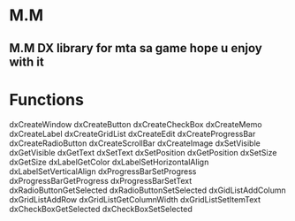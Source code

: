 # M.M
M.M DX library for mta sa game hope u enjoy with it 
-----
# Functions
  dxCreateWindow
	dxCreateButton
	dxCreateCheckBox
	dxCreateMemo
	dxCreateLabel
	dxCreateGridList
	dxCreateEdit
	dxCreateProgressBar
	dxCreateRadioButton
	dxCreateScrollBar
	dxCreateImage
	dxSetVisible
	dxGetVisible
	dxGetText
	dxSetText
	dxSetPosition
	dxGetPosition
	dxSetSize
	dxGetSize
	dxLabelGetColor
	dxLabelSetHorizontalAlign
	dxLabelSetVerticalAlign
	dxProgressBarSetProgress
	dxProgressBarGetProgress
	dxProgressBarSetText
	dxRadioButtonGetSelected
	dxRadioButtonSetSelected
	dxGidListAddColumn
	dxGridListAddRow
	dxGridListGetColumnWidth
	dxGridListSetItemText
	dxCheckBoxGetSelected
	dxCheckBoxSetSelected
	
